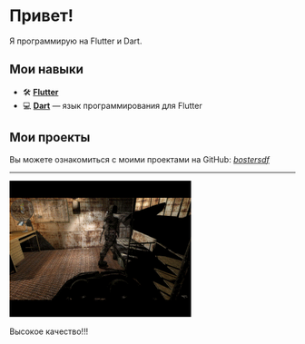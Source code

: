 # Привет!

Я программирую на Flutter и Dart.

## Мои навыки

- 🛠️ **[Flutter](https://flutter.dev/)**
- 💻 **[Dart](https://dart.dev/)** — язык программирования для Flutter

## Мои проекты

Вы можете ознакомиться с моими проектами на GitHub: [*bostersdf*](https://github.com/bostersdf?tab=repositories)

---

![Image Alt](https://github.com/bostersdf/bostersdf/blob/main/237561.gif)

Высокое качество!!!
